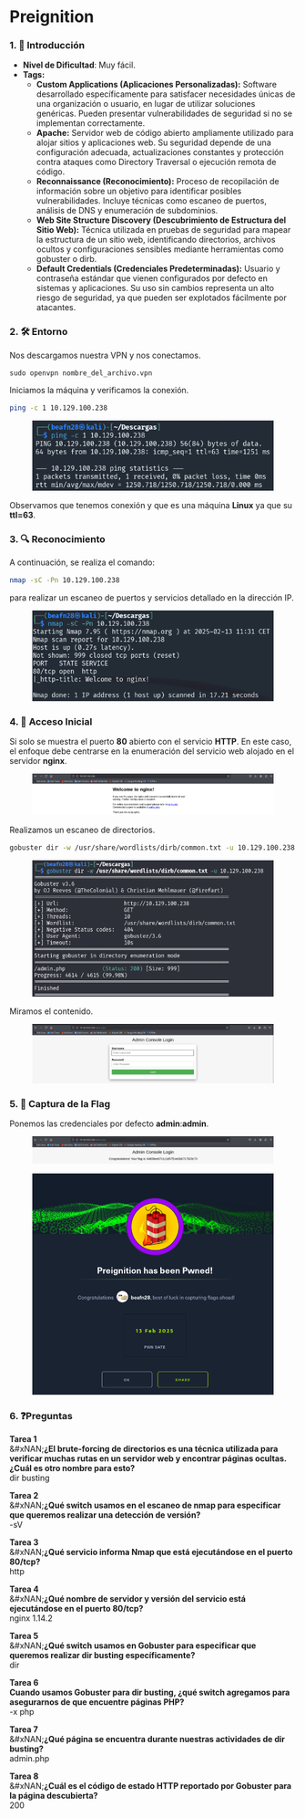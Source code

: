 # Preignition

### 1. 📝 **Introducción**

* **Nivel de Dificultad**: Muy fácil.
* **Tags:**&#x20;
  * **Custom Applications (Aplicaciones Personalizadas):** Software desarrollado específicamente para satisfacer necesidades únicas de una organización o usuario, en lugar de utilizar soluciones genéricas. Pueden presentar vulnerabilidades de seguridad si no se implementan correctamente.
  * **Apache:** Servidor web de código abierto ampliamente utilizado para alojar sitios y aplicaciones web. Su seguridad depende de una configuración adecuada, actualizaciones constantes y protección contra ataques como Directory Traversal o ejecución remota de código.
  * **Reconnaissance (Reconocimiento):** Proceso de recopilación de información sobre un objetivo para identificar posibles vulnerabilidades. Incluye técnicas como escaneo de puertos, análisis de DNS y enumeración de subdominios.
  * **Web Site Structure Discovery (Descubrimiento de Estructura del Sitio Web):** Técnica utilizada en pruebas de seguridad para mapear la estructura de un sitio web, identificando directorios, archivos ocultos y configuraciones sensibles mediante herramientas como gobuster o dirb.
  * **Default Credentials (Credenciales Predeterminadas):** Usuario y contraseña estándar que vienen configurados por defecto en sistemas y aplicaciones. Su uso sin cambios representa un alto riesgo de seguridad, ya que pueden ser explotados fácilmente por atacantes.

### 2. 🛠️ **Entorno**

Nos descargamos nuestra VPN y nos conectamos.

```
sudo openvpn nombre_del_archivo.vpn
```

Iniciamos la máquina y verificamos la conexión.

```bash
ping -c 1 10.129.100.238 
```

<figure><img src="../../../.gitbook/assets/image (6) (1) (1) (1) (1) (1) (1) (1) (1) (1) (1) (1) (1) (1) (1) (1) (1) (1) (1) (1) (1) (1) (1) (1) (1) (1) (1) (1) (1) (1) (1) (1) (1).png" alt=""><figcaption></figcaption></figure>

Observamos que tenemos conexión y que es una máquina **Linux** ya que su **ttl=63**.

### 3. 🔍 **Reconocimiento**

A continuación, se realiza el comando:

```bash
nmap -sC -Pn 10.129.100.238 
```

para realizar un escaneo de puertos y servicios detallado en la dirección IP.

<figure><img src="../../../.gitbook/assets/image (7) (1) (1) (1) (1) (1) (1) (1) (1) (1) (1) (1) (1) (1) (1) (1) (1) (1) (1) (1) (1) (1) (1) (1) (1) (1) (1) (1) (1) (1).png" alt=""><figcaption></figcaption></figure>

### 4. 🚪 **Acceso Inicial**

Si solo se muestra el puerto **80** abierto con el servicio **HTTP**. En este caso, el enfoque debe centrarse en la enumeración del servicio web alojado en el servidor **nginx**.

<figure><img src="../../../.gitbook/assets/image (8) (1) (1) (1) (1) (1) (1) (1) (1) (1) (1) (1) (1) (1) (1) (1) (1) (1) (1) (1) (1) (1) (1) (1) (1) (1).png" alt=""><figcaption></figcaption></figure>

Realizamos un escaneo de directorios.

```bash
gobuster dir -w /usr/share/wordlists/dirb/common.txt -u 10.129.100.238
```

<figure><img src="../../../.gitbook/assets/image (9) (1) (1) (1) (1) (1) (1) (1) (1) (1) (1) (1) (1) (1) (1) (1) (1) (1) (1) (1) (1) (1) (1) (1).png" alt=""><figcaption></figcaption></figure>

Miramos el contenido.

<figure><img src="../../../.gitbook/assets/image (10) (1) (1) (1) (1) (1) (1) (1) (1) (1) (1) (1) (1) (1) (1) (1) (1) (1) (1) (1).png" alt=""><figcaption></figcaption></figure>

### 5. 🔑 **Captura de la Flag**

Ponemos las credenciales por defecto **admin**:**admin**.

<figure><img src="../../../.gitbook/assets/image (11) (1) (1) (1) (1) (1) (1) (1) (1) (1) (1) (1) (1) (1) (1) (1) (1).png" alt=""><figcaption></figcaption></figure>

<figure><img src="../../../.gitbook/assets/image (12) (1) (1) (1) (1) (1) (1) (1) (1) (1) (1) (1) (1) (1).png" alt=""><figcaption></figcaption></figure>

### 6. ❓Preguntas

**Tarea 1**\
&#xNAN;**¿El brute-forcing de directorios es una técnica utilizada para verificar muchas rutas en un servidor web y encontrar páginas ocultas. ¿Cuál es otro nombre para esto?**\
dir busting&#x20;

**Tarea 2**\
&#xNAN;**¿Qué switch usamos en el escaneo de nmap para especificar que queremos realizar una detección de versión?**\
-sV&#x20;

**Tarea 3**\
&#xNAN;**¿Qué servicio informa Nmap que está ejecutándose en el puerto 80/tcp?**\
http&#x20;

**Tarea 4**\
&#xNAN;**¿Qué nombre de servidor y versión del servicio está ejecutándose en el puerto 80/tcp?**\
nginx 1.14.2&#x20;

**Tarea 5**\
&#xNAN;**¿Qué switch usamos en Gobuster para especificar que queremos realizar dir busting específicamente?**\
dir&#x20;

**Tarea 6**\
**Cuando usamos Gobuster para dir busting, ¿qué switch agregamos para asegurarnos de que encuentre páginas PHP?**\
-x php&#x20;

**Tarea 7**\
&#xNAN;**¿Qué página se encuentra durante nuestras actividades de dir busting?**\
admin.php&#x20;

**Tarea 8**\
&#xNAN;**¿Cuál es el código de estado HTTP reportado por Gobuster para la página descubierta?**\
200&#x20;
